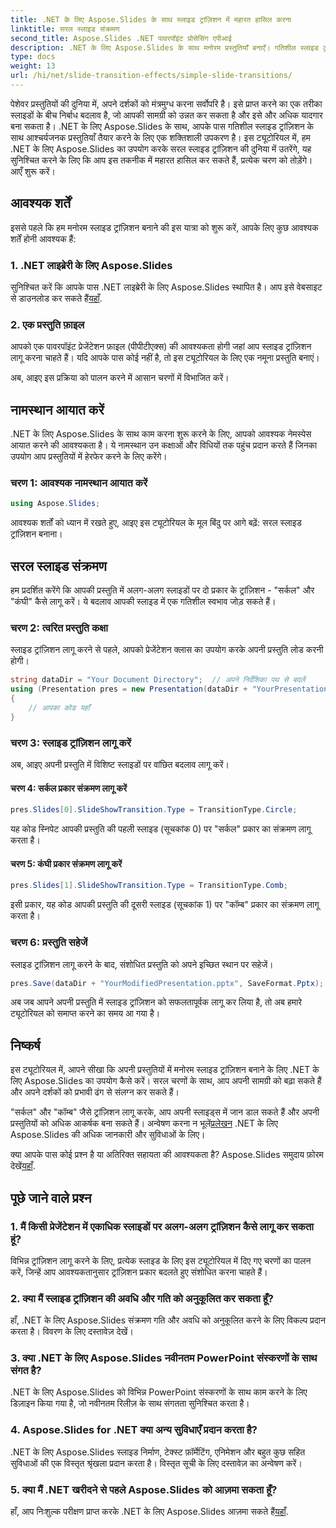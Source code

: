 ```yaml
---
title: .NET के लिए Aspose.Slides के साथ स्लाइड ट्रांज़िशन में महारत हासिल करना
linktitle: सरल स्लाइड संक्रमण
second_title: Aspose.Slides .NET पावरपॉइंट प्रोसेसिंग एपीआई
description: .NET के लिए Aspose.Slides के साथ मनोरम प्रस्तुतियाँ बनाएँ। गतिशील स्लाइड ट्रांज़िशन को सहजता से लागू करना सीखें।
type: docs
weight: 13
url: /hi/net/slide-transition-effects/simple-slide-transitions/
---
```


पेशेवर प्रस्तुतियों की दुनिया में, अपने दर्शकों को मंत्रमुग्ध करना सर्वोपरि है। इसे प्राप्त करने का एक तरीका स्लाइडों के बीच निर्बाध बदलाव है, जो आपकी सामग्री को उन्नत कर सकता है और इसे और अधिक यादगार बना सकता है। .NET के लिए Aspose.Slides के साथ, आपके पास गतिशील स्लाइड ट्रांज़िशन के साथ आश्चर्यजनक प्रस्तुतियाँ तैयार करने के लिए एक शक्तिशाली उपकरण है। इस ट्यूटोरियल में, हम .NET के लिए Aspose.Slides का उपयोग करके सरल स्लाइड ट्रांज़िशन की दुनिया में उतरेंगे, यह सुनिश्चित करने के लिए कि आप इस तकनीक में महारत हासिल कर सकते हैं, प्रत्येक चरण को तोड़ेंगे। आएँ शुरू करें।

## आवश्यक शर्तें

इससे पहले कि हम मनोरम स्लाइड ट्रांज़िशन बनाने की इस यात्रा को शुरू करें, आपके लिए कुछ आवश्यक शर्तें होनी आवश्यक हैं:

### 1. .NET लाइब्रेरी के लिए Aspose.Slides

 सुनिश्चित करें कि आपके पास .NET लाइब्रेरी के लिए Aspose.Slides स्थापित है। आप इसे वेबसाइट से डाउनलोड कर सकते हैं[यहाँ](https://releases.aspose.com/slides/net/).

### 2. एक प्रस्तुति फ़ाइल

आपको एक पावरपॉइंट प्रेजेंटेशन फ़ाइल (पीपीटीएक्स) की आवश्यकता होगी जहां आप स्लाइड ट्रांज़िशन लागू करना चाहते हैं। यदि आपके पास कोई नहीं है, तो इस ट्यूटोरियल के लिए एक नमूना प्रस्तुति बनाएं।

अब, आइए इस प्रक्रिया को पालन करने में आसान चरणों में विभाजित करें।

## नामस्थान आयात करें

.NET के लिए Aspose.Slides के साथ काम करना शुरू करने के लिए, आपको आवश्यक नेमस्पेस आयात करने की आवश्यकता है। ये नामस्थान उन कक्षाओं और विधियों तक पहुंच प्रदान करते हैं जिनका उपयोग आप प्रस्तुतियों में हेरफेर करने के लिए करेंगे।

### चरण 1: आवश्यक नामस्थान आयात करें

```csharp
using Aspose.Slides;
```

आवश्यक शर्तों को ध्यान में रखते हुए, आइए इस ट्यूटोरियल के मूल बिंदु पर आगे बढ़ें: सरल स्लाइड ट्रांज़िशन बनाना।

## सरल स्लाइड संक्रमण

हम प्रदर्शित करेंगे कि आपकी प्रस्तुति में अलग-अलग स्लाइडों पर दो प्रकार के ट्रांज़िशन - "सर्कल" और "कंघी" कैसे लागू करें। ये बदलाव आपकी स्लाइड में एक गतिशील स्वभाव जोड़ सकते हैं।

### चरण 2: त्वरित प्रस्तुति कक्षा

स्लाइड ट्रांज़िशन लागू करने से पहले, आपको प्रेजेंटेशन क्लास का उपयोग करके अपनी प्रस्तुति लोड करनी होगी।

```csharp
string dataDir = "Your Document Directory";  // अपने निर्देशिका पथ से बदलें
using (Presentation pres = new Presentation(dataDir + "YourPresentation.pptx"))
{
    // आपका कोड यहाँ
}
```

### चरण 3: स्लाइड ट्रांज़िशन लागू करें

अब, आइए अपनी प्रस्तुति में विशिष्ट स्लाइडों पर वांछित बदलाव लागू करें।

#### चरण 4: सर्कल प्रकार संक्रमण लागू करें

```csharp
pres.Slides[0].SlideShowTransition.Type = TransitionType.Circle;
```

यह कोड स्निपेट आपकी प्रस्तुति की पहली स्लाइड (सूचकांक 0) पर "सर्कल" प्रकार का संक्रमण लागू करता है।

#### चरण 5: कंघी प्रकार संक्रमण लागू करें

```csharp
pres.Slides[1].SlideShowTransition.Type = TransitionType.Comb;
```

इसी प्रकार, यह कोड आपकी प्रस्तुति की दूसरी स्लाइड (सूचकांक 1) पर "कॉम्ब" प्रकार का संक्रमण लागू करता है।

### चरण 6: प्रस्तुति सहेजें

स्लाइड ट्रांज़िशन लागू करने के बाद, संशोधित प्रस्तुति को अपने इच्छित स्थान पर सहेजें।

```csharp
pres.Save(dataDir + "YourModifiedPresentation.pptx", SaveFormat.Pptx);
```

अब जब आपने अपनी प्रस्तुति में स्लाइड ट्रांज़िशन को सफलतापूर्वक लागू कर लिया है, तो अब हमारे ट्यूटोरियल को समाप्त करने का समय आ गया है।

## निष्कर्ष

इस ट्यूटोरियल में, आपने सीखा कि अपनी प्रस्तुतियों में मनोरम स्लाइड ट्रांज़िशन बनाने के लिए .NET के लिए Aspose.Slides का उपयोग कैसे करें। सरल चरणों के साथ, आप अपनी सामग्री को बढ़ा सकते हैं और अपने दर्शकों को प्रभावी ढंग से संलग्न कर सकते हैं।

 "सर्कल" और "कॉम्ब" जैसे ट्रांज़िशन लागू करके, आप अपनी स्लाइड्स में जान डाल सकते हैं और अपनी प्रस्तुतियों को अधिक आकर्षक बना सकते हैं। अन्वेषण करना न भूलें[प्रलेखन](https://reference.aspose.com/slides/net/) .NET के लिए Aspose.Slides की अधिक जानकारी और सुविधाओं के लिए।

क्या आपके पास कोई प्रश्न है या अतिरिक्त सहायता की आवश्यकता है? Aspose.Slides समुदाय फ़ोरम देखें[यहाँ](https://forum.aspose.com/).

## पूछे जाने वाले प्रश्न

### 1. मैं किसी प्रेजेंटेशन में एकाधिक स्लाइडों पर अलग-अलग ट्रांज़िशन कैसे लागू कर सकता हूं?
विभिन्न ट्रांज़िशन लागू करने के लिए, प्रत्येक स्लाइड के लिए इस ट्यूटोरियल में दिए गए चरणों का पालन करें, जिन्हें आप आवश्यकतानुसार ट्रांज़िशन प्रकार बदलते हुए संशोधित करना चाहते हैं।

### 2. क्या मैं स्लाइड ट्रांज़िशन की अवधि और गति को अनुकूलित कर सकता हूँ?
हाँ, .NET के लिए Aspose.Slides संक्रमण गति और अवधि को अनुकूलित करने के लिए विकल्प प्रदान करता है। विवरण के लिए दस्तावेज़ देखें।

### 3. क्या .NET के लिए Aspose.Slides नवीनतम PowerPoint संस्करणों के साथ संगत है?
.NET के लिए Aspose.Slides को विभिन्न PowerPoint संस्करणों के साथ काम करने के लिए डिज़ाइन किया गया है, जो नवीनतम रिलीज़ के साथ संगतता सुनिश्चित करता है।

### 4. Aspose.Slides for .NET क्या अन्य सुविधाएँ प्रदान करता है?
.NET के लिए Aspose.Slides स्लाइड निर्माण, टेक्स्ट फ़ॉर्मेटिंग, एनिमेशन और बहुत कुछ सहित सुविधाओं की एक विस्तृत श्रृंखला प्रदान करता है। विस्तृत सूची के लिए दस्तावेज़ का अन्वेषण करें।

### 5. क्या मैं .NET खरीदने से पहले Aspose.Slides को आज़मा सकता हूँ?
 हाँ, आप निःशुल्क परीक्षण प्राप्त करके .NET के लिए Aspose.Slides आज़मा सकते हैं[यहाँ](https://releases.aspose.com/).
